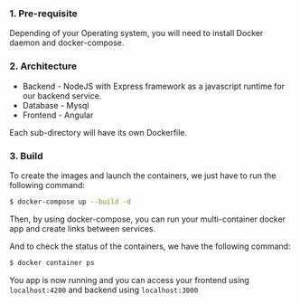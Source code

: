 ### 1. Pre-requisite
Depending of your Operating system, you will need to install Docker daemon and docker-compose.

### 2. Architecture
- Backend - NodeJS with Express framework as a javascript runtime for our backend service.
- Database - Mysql
- Frontend - Angular

Each sub-directory will have its own Dockerfile.

### 3. Build
To create the images and launch the containers, we just have to run the following command:
```bash
$ docker-compose up --build -d
```
Then, by using docker-compose, you can run your multi-container docker app and create links between services.

And to check the status of the containers, we have the following command:
```bash
$ docker container ps
```

You app is now running and you can access your frontend using `localhost:4200` and backend using `localhost:3000`